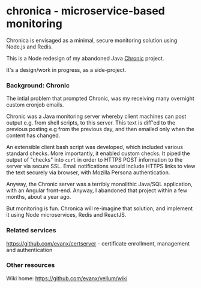 
# chronica - microservice-based monitoring

Chronica is envisaged as a minimal, secure monitoring solution using Node.js and Redis.

This is a Node redesign of my abandoned Java <a href="https://github.com/evanx/chronic">Chronic</a> project.

It's a design/work in progress, as a side-project.
 

### Background: Chronic

The intial problem that prompted Chronic, was my receiving many overnight custom cronjob emails. 

Chronic was a Java monitoring server whereby client machines can post output e.g. from shell scripts, to this server. This text is diff'ed to the previous posting e.g from the previous day, and then emailed only when the content has changed.

An extensible client bash script was developed, which included various standard checks. More importantly, it enabled custom checks. It piped the output of "checks" into `curl` in order to HTTPS POST information to the server via secure SSL. Email notifications would include HTTPS links to view the text securely via browser, with Mozilla Persona authentication.

Anyway, the Chronic server was a terribly monolithic Java/SQL application, with an Angular front-end. Anyway, I abandoned that project within a few months, about a year ago.

But monitoring is fun. Chronica will re-imagine that solution, and implement it using Node microservices, Redis and ReactJS.


### Related services

https://github.com/evanx/certserver - certificate enrollment, management and authentication


### Other resources

Wiki home: https://github.com/evanx/vellum/wiki


